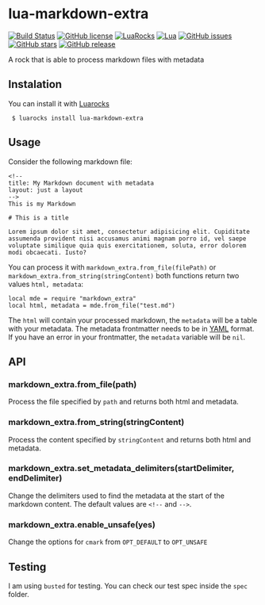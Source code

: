 # lua-markdown-extra
[![Build Status](https://travis-ci.org/soapdog/lua-markdown-extra.svg?branch=master)](https://travis-ci.org/soapdog/lua-markdown-extra) 
[![GitHub license](https://img.shields.io/badge/license-MIT-blue.svg)](https://raw.githubusercontent.com/soapdog/lua-markdown-extra/master/LICENSE)
[![LuaRocks](https://img.shields.io/badge/LuaRocks-0.3-blue.svg)](https://luarocks.org/modules/soapdog/lua-markdown-extra)
[![Lua](https://img.shields.io/badge/Lua-5.1%2C%20JIT%2C%205.2-blue.svg)](https://img.shields.io/badge/Lua-5.1%2C%20JIT%2C%205.2-blue.svg)
[![GitHub issues](https://img.shields.io/github/issues/soapdog/lua-markdown-extra.svg)](https://github.com/soapdog/lua-markdown-extra/issues)
[![GitHub stars](https://img.shields.io/github/stars/soapdog/lua-markdown-extra.svg)](https://github.com/soapdog/lua-markdown-extra/stargazers)
[![GitHub release](https://img.shields.io/github/release/soapdog/lua-markdown-extra.svg?maxAge=2592000)]()

A rock that is able to process markdown files with metadata

## Instalation

You can install it with [Luarocks](http://luarocks.org)

``` $ luarocks install lua-markdown-extra```

## Usage

Consider the following markdown file:

```
<!--
title: My Markdown document with metadata
layout: just a layout
-->
This is my Markdown

# This is a title

Lorem ipsum dolor sit amet, consectetur adipisicing elit. Cupiditate assumenda provident nisi accusamus animi magnam porro id, vel saepe voluptate similique quia quis exercitationem, soluta, error dolorem modi obcaecati. Iusto?
```

You can process it with ```markdown_extra.from_file(filePath)``` or ```markdown_extra.from_string(stringContent)``` both functions return two values ```html, metadata```:

```
local mde = require "markdown_extra"
local html, metadata = mde.from_file("test.md")
```

The ```html``` will contain your processed markdown, the ```metadata``` will be a table with your metadata. The metadata frontmatter needs to be in [YAML](http://yaml.org) format. If you have an error in your frontmatter, the ```metadata``` variable will be ```nil```.

## API

### markdown_extra.from_file(path)
Process the file specified by ```path``` and returns both html and metadata.

### markdown_extra.from_string(stringContent)
Process the content specified by ```stringContent``` and returns both html and metadata.

### markdown_extra.set_metadata_delimiters(startDelimiter, endDelimiter)
Change the delimiters used to find the metadata at the start of the markdown content. The default values are ```<!--``` and ```-->```.

### markdown_extra.enable_unsafe(yes)
Change the options for `cmark` from `OPT_DEFAULT` to `OPT_UNSAFE`

## Testing
I am using ```busted``` for testing. You can check our test spec inside the ```spec``` folder.


